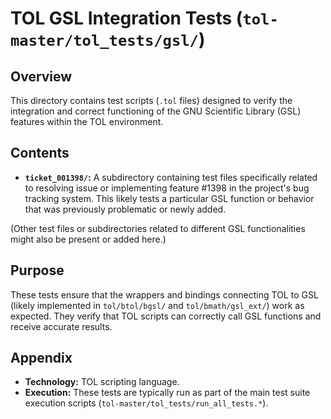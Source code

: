 # TOL GSL Integration Tests (`tol-master/tol_tests/gsl/`)

## Overview

This directory contains test scripts (`.tol` files) designed to verify the integration and correct functioning of the GNU Scientific Library (GSL) features within the TOL environment.

## Contents

- **`ticket_001398/`:** A subdirectory containing test files specifically related to resolving issue or implementing feature #1398 in the project's bug tracking system. This likely tests a particular GSL function or behavior that was previously problematic or newly added.

(Other test files or subdirectories related to different GSL functionalities might also be present or added here.)

## Purpose

These tests ensure that the wrappers and bindings connecting TOL to GSL (likely implemented in `tol/btol/bgsl/` and `tol/bmath/gsl_ext/`) work as expected. They verify that TOL scripts can correctly call GSL functions and receive accurate results.

## Appendix

- **Technology:** TOL scripting language.
- **Execution:** These tests are typically run as part of the main test suite execution scripts (`tol-master/tol_tests/run_all_tests.*`). 